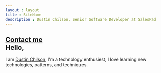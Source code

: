 ```yaml
---
layout : layout
title : SiteName
description : Dustin Chilson, Senior Software Developer at SalesPad
---
```


<section class="about-me inner" itemscope itemtype="http://data-vocabulary.org/Person">
  <h1>
    <div class="book-me">
      <a href="/contact/" class="btn btn-lg">Contact me</a>
    </div>
    <span class="hello">
      Hello,
    </span>
  </h1>

  <p>
    I am <a href="/"><span itemprop="name">Dustin Chilson</span></a>, I'm a technology enthusiest, I love learning new technologies, patterns, and techniques.
  </p>

</section>